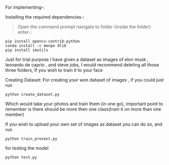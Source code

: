 For implementing-:

Installing the required dependencies-:
> Open the command prompt
> navigate to folder (inside the folder)
> enter-:
```
pip install opencv-contrib-python
conda install -c menpo dlib
pip install imutils
```

Just for trial purpose I have given a dataset as images of elon musk , leonardo de caprio , and steve jobs, I would recommend deleting all those three folders, If you wish to train it to your face

Creating Dataset:
For creating your won dataset of images , if you could just run
```
python create_dataset.py
```
Which would take your photos and train them (in one go), important point to remember is there should be more then one class(train it on more than one member)


If you wish to upload your own set of images as dataset you can do so, and run
```
python train_present.py
```

for testing the model
```
python test.py
```
